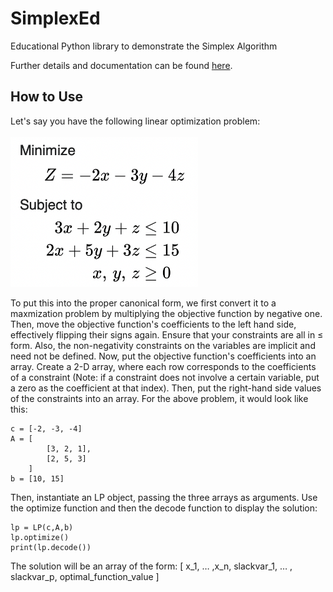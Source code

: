 # SimplexEd
Educational Python library to demonstrate the Simplex Algorithm

Further details and documentation can be found [here](https://mathewperez.github.io/projects/SimplexEd.html).

## How to Use
Let's say you have the following linear optimization problem:
<br>
<br>
<img src="images/example_prob.png" alt="exmpl" width="300"/>

To put this into the proper canonical form, we first convert it to a maxmization problem by multiplying the objective function by negative one. Then, move the objective function's coefficients to the left hand side, effectively flipping their signs again. Ensure that your constraints are all in &leq; form. Also, the non-negativity constraints on the variables are implicit and need not be defined.
Now, put the objective function's coefficients into an array. Create a 2-D array, where each row corresponds to the coefficients of a constraint (Note: if a constraint does not involve a certain variable, put a zero as the coefficient at that index). Then, put the right-hand side values of the constraints into an array.
For the above problem, it would look like this:
```
c = [-2, -3, -4]
A = [
        [3, 2, 1],
        [2, 5, 3]
    ]
b = [10, 15]
```

Then, instantiate an LP object, passing the three arrays as arguments. Use the optimize function and then the decode function to display the solution:
```
lp = LP(c,A,b)
lp.optimize()
print(lp.decode())
```
The solution will be an array of the form:
[ x_1, … ,x_n, slackvar_1, … , slackvar_p, optimal_function_value ]
